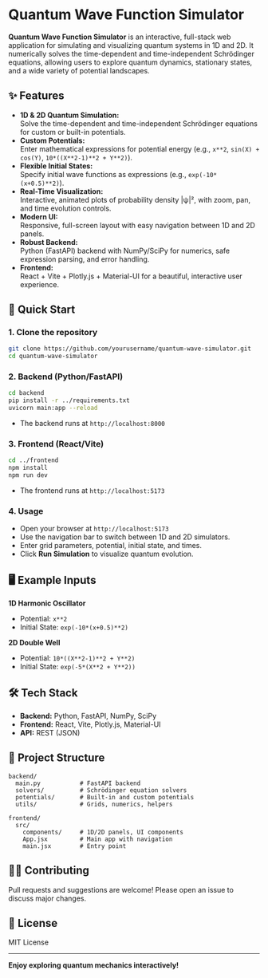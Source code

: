 # Quantum Wave Function Simulator

**Quantum Wave Function Simulator** is an interactive, full-stack web application for simulating and visualizing quantum systems in 1D and 2D. It numerically solves the time-dependent and time-independent Schrödinger equations, allowing users to explore quantum dynamics, stationary states, and a wide variety of potential landscapes.

## ✨ Features

- **1D & 2D Quantum Simulation:**  
  Solve the time-dependent and time-independent Schrödinger equations for custom or built-in potentials.
- **Custom Potentials:**  
  Enter mathematical expressions for potential energy (e.g., `x**2`, `sin(X) + cos(Y)`, `10*((X**2-1)**2 + Y**2)`).
- **Flexible Initial States:**  
  Specify initial wave functions as expressions (e.g., `exp(-10*(x+0.5)**2)`).
- **Real-Time Visualization:**  
  Interactive, animated plots of probability density |ψ|², with zoom, pan, and time evolution controls.
- **Modern UI:**  
  Responsive, full-screen layout with easy navigation between 1D and 2D panels.
- **Robust Backend:**  
  Python (FastAPI) backend with NumPy/SciPy for numerics, safe expression parsing, and error handling.
- **Frontend:**  
  React + Vite + Plotly.js + Material-UI for a beautiful, interactive user experience.

## 🚀 Quick Start

### 1. Clone the repository

```bash
git clone https://github.com/yourusername/quantum-wave-simulator.git
cd quantum-wave-simulator
```

### 2. Backend (Python/FastAPI)

```bash
cd backend
pip install -r ../requirements.txt
uvicorn main:app --reload
```
- The backend runs at `http://localhost:8000`

### 3. Frontend (React/Vite)

```bash
cd ../frontend
npm install
npm run dev
```
- The frontend runs at `http://localhost:5173`

### 4. Usage

- Open your browser at `http://localhost:5173`
- Use the navigation bar to switch between 1D and 2D simulators.
- Enter grid parameters, potential, initial state, and times.
- Click **Run Simulation** to visualize quantum evolution.

## 🖥️ Example Inputs

**1D Harmonic Oscillator**
- Potential: `x**2`
- Initial State: `exp(-10*(x+0.5)**2)`

**2D Double Well**
- Potential: `10*((X**2-1)**2 + Y**2)`
- Initial State: `exp(-5*(X**2 + Y**2))`

## 🛠️ Tech Stack

- **Backend:** Python, FastAPI, NumPy, SciPy
- **Frontend:** React, Vite, Plotly.js, Material-UI
- **API:** REST (JSON)

## 📁 Project Structure

```
backend/
  main.py           # FastAPI backend
  solvers/          # Schrödinger equation solvers
  potentials/       # Built-in and custom potentials
  utils/            # Grids, numerics, helpers

frontend/
  src/
    components/     # 1D/2D panels, UI components
    App.jsx         # Main app with navigation
    main.jsx        # Entry point
```

## 🧑‍💻 Contributing

Pull requests and suggestions are welcome! Please open an issue to discuss major changes.

## 📄 License

MIT License

---

**Enjoy exploring quantum mechanics interactively!**



#
